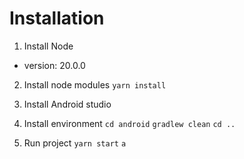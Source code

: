 
# Installation

1. Install Node
- version: 20.0.0

2. Install node modules
`yarn install`

3. Install Android studio

4. Install environment
`cd android`
`gradlew clean`
`cd ..`

5. Run project
`yarn start`
`a`
